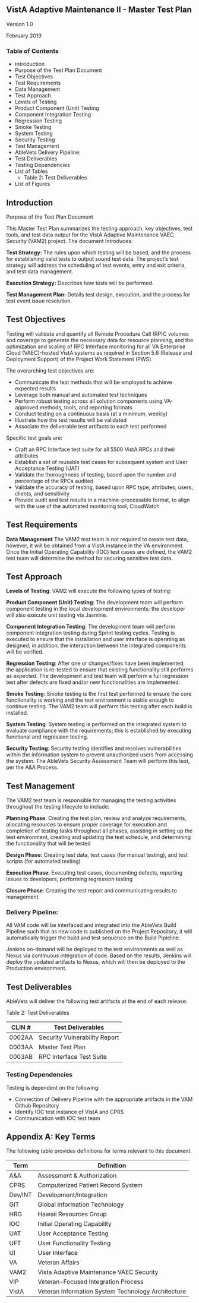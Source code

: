 ## VistA Adaptive Maintenance II - Master Test Plan

Version 1.0

February 2019

### Table of Contents
* Introduction
* Purpose of the Test Plan Document
* Test Objectives
* Test Requirements
* Data Management
* Test Approach
* Levels of Testing
* Product Component (Unit) Testing
* Component Integration Testing
* Regression Testing
* Smoke Testing
* System Testing
* Security Testing
* Test Management
* AbleVets Delivery Pipeline:
* Test Deliverables
* Testing Dependencies
* List of Tables
  * Table 2: Test Deliverables
* List of Figures


## Introduction
Purpose of the Test Plan Document

This Master Test Plan summarizes the testing approach, key objectives, test tools, and test data output for the VistA Adaptive Maintenance VAEC Security (VAM2) project. The document introduces:

__Test Strategy:__  The rules upon which testing will be based, and the process for establishing valid tests to output sound test data. The project’s test strategy will address the scheduling of test events, entry and exit criteria, and test data management.

__Execution Strategy:__  Describes how tests will be performed.

__Test Management Plan:__  Details test design, execution, and the process for test event issue resolution.

## Test Objectives
Testing will validate and quantify all Remote Procedure Call (RP)C volumes and coverage to generate the necessary data for resource planning, and the optimization and scaling of RPC Interface monitoring for all VA Enterprise Cloud (VAEC)-hosted VistA systems as required in Section 5.6 (Release and Deployment Support) of the Project Work Statement (PWS).

The overarching test objectives are:

* Communicate the test methods that will be employed to achieve expected results
* Leverage both manual and automated test techniques
* Perform robust testing across all solution components using VA-approved methods, tools, and reporting formats
* Conduct testing on a continuous basis (at a minimum, weekly)
* Illustrate how the test results will be validated
* Associate the deliverable test artifacts to each test performed

Specific test goals are:
* Craft an RPC Interface test suite for all 5500 VistA RPCs and their attributes
* Establish a set of reusable test cases for subsequent system and User Acceptance Testing (UAT)
* Validate the thoroughness of testing, based upon the number and percentage of the RPCs audited
* Validate the accuracy of testing, based upon RPC type, attributes, users, clients, and sensitivity
* Provide audit and test results in a machine-processable format, to align with the use of the automated monitoring tool, CloudWatch



## Test Requirements

__Data Management__
The VAM2 test team is not required to create test data, however, it will be obtained from a VistA instance in the VA environment.  Once the Initial Operating Capability (IOC) test cases are defined, the VAM2 test team will determine the method for securing sensitive test data.

## Test Approach
__Levels of Testing__:
VAM2 will execute the following types of testing:

__Product Component (Unit) Testing__:
 	The development team will perform component testing in the local development 
 	environments; the developer will also execute unit testing via Jasmine.

__Component Integration Testing__:
The development team will perform component integration testing during Sprint testing cycles.  Testing is executed to ensure that the installation and user interface is operating as designed; in addition, the interaction between the integrated components will be verified.

__Regression Testing__:
After one or changes/fixes have been implemented, the application is re-tested to ensure that existing functionality still performs as expected. The development and test team will perform a full regression test after defects are fixed and/or new functionalities are implemented.

__Smoke Testing__:
Smoke testing is the first test performed to ensure the core functionality is working and the test environment is stable enough to continue testing.  The VAM2 team will perform this testing after each build is installed.

__System Testing__:
System testing is performed on the integrated system to evaluate compliance with the requirements; this is established by executing functional and regression testing.  

__Security Testing__:
Security testing identifies and resolves vulnerabilities within the information system to prevent unauthorized users from accessing the system.  The AbleVets Security Assessment Team will perform this test, per the A&A Process.


## Test Management
The VAM2 test team is responsible for managing the testing activities throughout the testing lifecycle to include:

__Planning Phase__: Creating the test plan, review and analyze requirements, allocating resources to ensure proper coverage for execution and completion of testing tasks throughout all phases, assisting in setting up the test environment, creating and updating the test schedule, and determining the functionality that will be tested

__Design Phase__: Creating test data, test cases (for manual testing), and test scripts (for automated testing)

__Execution Phase__: Executing test cases, documenting defects, reporting issues to developers, performing regression testing

__Closure Phase__: Creating the test report and communicating results to management 


### Delivery Pipeline:
All VAM code will be interfaced and integrated into the AbleVets Build Pipeline such that as new code is published on the Project Repository, it will automatically trigger the build and test sequence on the Build Pipleline.  

Jenkins on-demand will be deployed to the test environments as well as Nexus via continuous integration of code. Based on the results, Jenkins will deploy the updated artifacts to Nexus, which will then be deployed to the Production environment.


## Test Deliverables
AbleVets will deliver the following test artifacts at the end of each release:

Table 2: Test Deliverables
 
| CLIN #	| Test Deliverables	|
|---|---|
|0002AA	| Security Vulnerability Report	|
|0003AA	| Master Test Plan	|
|0003AB	| RPC Interface Test Suite	|

### Testing Dependencies
Testing is dependent on the following:
* Connection of Delivery Pipeline with the appropriate artifacts in the VAM Github Repository
* Identify IOC test instance of VistA and CPRS 
* Communication with IOC test team

## Appendix A: Key Terms
The following table provides definitions for terms relevant to this document.
 
| Term	| Definition |
|---|---|
|A&A	|Assessment & Authorization| 	   
|CPRS |	Computerized Patient Record System	   
|Dev/INT | Development/Integration 	   
|GIT	|Global Information Technology	   
|HRG	|Hawaii Resources Group	   
|IOC	|Initial Operating Capability	   
|UAT	|User Acceptance Testing	   
|UFT	|User Functionality Testing	   
|UI	|User Interface	   
|VA	|Veteran Affairs	   
|VAM2	|Vista Adaptive Maintenance VAEC Security	   
|VIP	|Veteran-Focused Integration Process	   
|VistA	|Veteran Information System Technology Architecture	 

